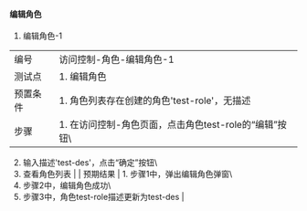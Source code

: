 #### 编辑角色

1. 编辑角色-1

|||
| ---- | ---- |
| 编号 | 访问控制-角色-编辑角色-1 |
| 测试点 | 1. 编辑角色 |
| 预置条件 | 1. 角色列表存在创建的角色'test-role'，无描述 |
| 步骤 | 1. 在访问控制-角色页面，点击角色test-role的“编辑”按钮\
2. 输入描述'test-des'，点击“确定”按钮\
3. 查看角色列表 |
| 预期结果 | 1. 步骤1中，弹出编辑角色弹窗\
2. 步骤2中，编辑角色成功\
3. 步骤3中，角色test-role描述更新为test-des |